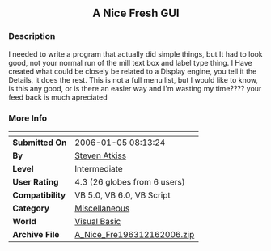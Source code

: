 ﻿<div align="center">

## A Nice Fresh GUI


</div>

### Description

I needed to write a program that actually did simple things, but It had to look good, not your normal run of the mill text box and label type thing. I Have created what could be closely be related to a Display engine, you tell it the Details, it does the rest. This is not a full menu list, but I would like to know, is this any good, or is there an easier way and I'm wasting my time???? your feed back is much apreciated
 
### More Info
 


<span>             |<span>
---                |---
**Submitted On**   |2006-01-05 08:13:24
**By**             |[Steven Atkiss](https://github.com/Planet-Source-Code/PSCIndex/blob/master/ByAuthor/steven-atkiss.md)
**Level**          |Intermediate
**User Rating**    |4.3 (26 globes from 6 users)
**Compatibility**  |VB 5\.0, VB 6\.0, VB Script
**Category**       |[Miscellaneous](https://github.com/Planet-Source-Code/PSCIndex/blob/master/ByCategory/miscellaneous__1-1.md)
**World**          |[Visual Basic](https://github.com/Planet-Source-Code/PSCIndex/blob/master/ByWorld/visual-basic.md)
**Archive File**   |[A\_Nice\_Fre196312162006\.zip](https://github.com/Planet-Source-Code/steven-atkiss-a-nice-fresh-gui__1-63953/archive/master.zip)








